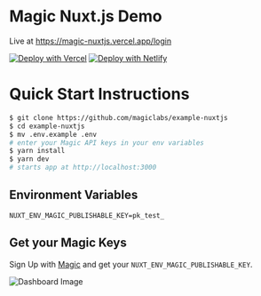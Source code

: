 # Magic Nuxt.js Demo

Live at https://magic-nuxtjs.vercel.app/login

[![Deploy with Vercel](https://vercel.com/button)](https://vercel.com/new/git/external?repository-url=https%3A%2F%2Fgithub.com%2Fmagiclabs%2Fexample-nuxtjs&env=NUXT_ENV_MAGIC_PUBLISHABLE_KEY) [![Deploy with Netlify](https://www.netlify.com/img/deploy/button.svg)](https://app.netlify.com/start/deploy?repository=https://github.com/magiclabs/example-nuxtjs)

# Quick Start Instructions

```bash
$ git clone https://github.com/magiclabs/example-nuxtjs
$ cd example-nuxtjs
$ mv .env.example .env
# enter your Magic API keys in your env variables
$ yarn install
$ yarn dev
# starts app at http://localhost:3000
```

## Environment Variables

```
NUXT_ENV_MAGIC_PUBLISHABLE_KEY=pk_test_
```

## Get your Magic Keys

Sign Up with [Magic](https://dashboard.magic.link/signup) and get your `NUXT_ENV_MAGIC_PUBLISHABLE_KEY`.

![Dashboard Image](https://dev-to-uploads.s3.amazonaws.com/i/fnjqvscslu11ih87p94t.png)
